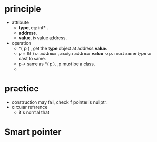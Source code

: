 # principle
- attribute
	- **type**, eg: int* .
	- **address**.
	- **value**, is value address.
- operation
	- *( p ) , get the **type** object at address **value**.
	- p = &( ) or address , assign address **value** to p. must same type or cast to same.
	- p-> same as *( p ). ,p must be a class.
	- 

# practice
- construction may fail, check if pointer is nullptr.
- circular reference
	- it's normal that 


# Smart pointer

